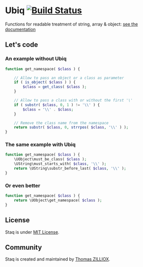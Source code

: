 Ubiq [![Build Status](https://secure.travis-ci.org/Pixel418/Ubiq.png)](http://travis-ci.org/Pixel418/Ubiq)
======

Functions for readable treatment of string, array & object: [see the documentation](https://github.com/Pixel418/Ubiq/blob/master/doc/index.md#readme)



Let's code
-------- 

### An example without Ubiq 

```php
function get_namespace( $class ) {

	// Allow to pass an object or a class as parameter
	if ( is_object( $class ) ) {
		$class = get_class( $class );
	}

	// Allow to pass a class with or without the first '\'
	if ( substr( $class, 0, 1 ) != '\\' ) {
		$class = '\\' . $class;
	}

	// Remove the class name from the namespace
	return substr( $class, 0, strrpos( $class, '\\' ) );
}
```

### The same example with Ubiq 

```php
function get_namespace( $class ) {
	\UObject\must_be_class( $class );
	\UString\must_starts_with( $class, '\\' );
	return \UString\substr_before_last( $class, '\\' );
}
```

### Or even better

```php
function get_namespace( $class ) {
	return \UObject\get_namespace( $class );
}
```



License
--------

Staq is under [MIT License](http://opensource.org/licenses/MIT).



Community
--------

Staq is created and maintained by [Thomas ZILLIOX](http://zilliox.me). <br>
